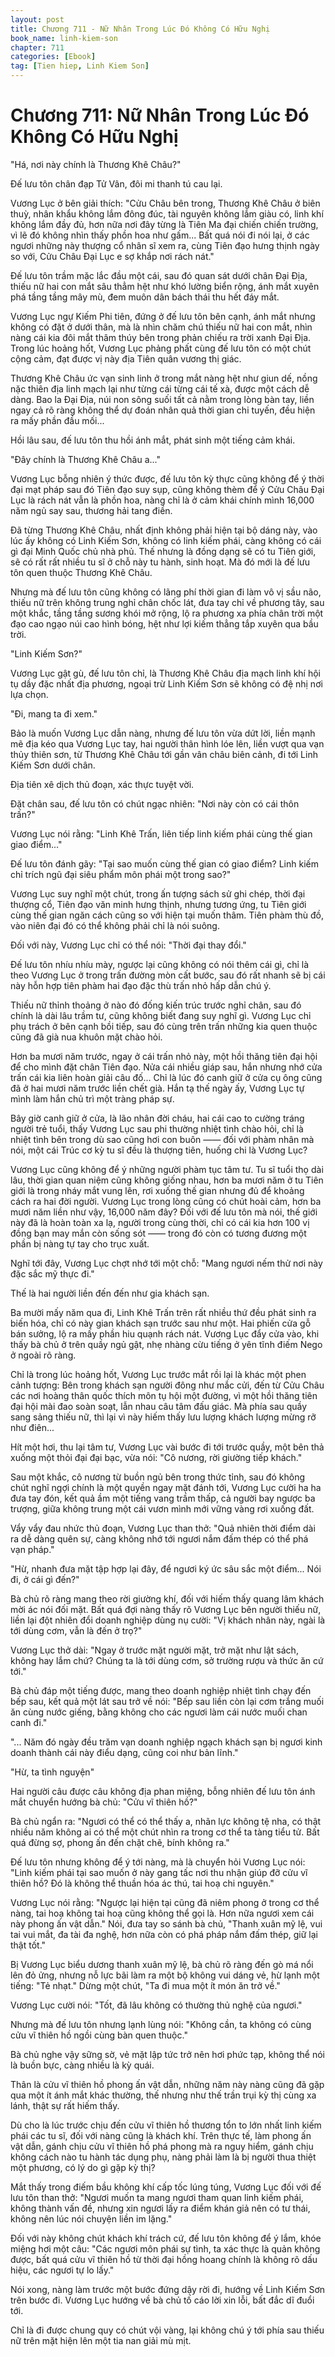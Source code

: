 ```yaml
---
layout: post
title: Chương 711 - Nữ Nhân Trong Lúc Đó Không Có Hữu Nghị
book_name: linh-kiem-son
chapter: 711
categories: [Ebook]
tag: [Tien hiep, Linh Kiem Son]
---
```


# Chương 711: Nữ Nhân Trong Lúc Đó Không Có Hữu Nghị

"Há, nơi này chính là Thương Khê Châu?"

Đế lưu tôn chân đạp Tử Vân, đôi mi thanh tú cau lại.

Vương Lục ở bên giải thích: "Cửu Châu bên trong, Thương Khê Châu ở biên thuỳ, nhân khẩu không lắm đông đúc, tài nguyên không lắm giàu có, linh khí không lắm đầy đủ, hơn nữa nơi đây từng là Tiên Ma đại chiến chiến trường, vì lẽ đó không nhìn thấy phồn hoa như gấm... Bất quá nói đi nói lại, ở các ngươi những này thượng cổ nhân sĩ xem ra, cùng Tiên đạo hưng thịnh ngày so với, Cửu Châu Đại Lục e sợ khắp nơi rách nát."

Đế lưu tôn trầm mặc lắc đầu một cái, sau đó quan sát dưới chân Đại Địa, thiếu nữ hai con mắt sâu thẳm hệt như khó lường biển rộng, ánh mắt xuyên phá tầng tầng mây mù, đem muôn dân bách thái thu hết đáy mắt.

Vương Lục ngự Kiếm Phi tiên, đứng ở đế lưu tôn bên cạnh, ánh mắt nhưng không có đặt ở dưới thân, mà là nhìn chăm chú thiếu nữ hai con mắt, nhìn nàng cái kia đôi mắt thâm thúy bên trong phản chiếu ra trời xanh Đại Địa. Trong lúc hoảng hốt, Vương Lục phảng phất cùng đế lưu tôn có một chút cộng cảm, đạt được vị này địa Tiên quân vương thị giác.

Thương Khê Châu ức vạn sinh linh ở trong mắt nàng hệt như giun dế, nồng nặc thiên địa linh mạch lại như từng cái từng cái tế xà, được một cách dễ dàng. Bao la Đại Địa, núi non sông suối tất cả nằm trong lòng bàn tay, liền ngay cả rõ ràng không thể dự đoán nhân quả thời gian chi tuyến, đều hiện ra mấy phần đầu mối...

Hồi lâu sau, đế lưu tôn thu hồi ánh mắt, phát sinh một tiếng cảm khái.

"Đây chính là Thương Khê Châu a..."

Vương Lục bỗng nhiên ý thức được, đế lưu tôn kỳ thực cũng không để ý thời đại mạt pháp sau đó Tiên đạo suy sụp, cũng không thèm để ý Cửu Châu Đại Lục là rách nát vẫn là phồn hoa, nàng chỉ là ở cảm khái chính mình 16,000 năm ngủ say sau, thương hải tang điền.

Đã từng Thương Khê Châu, nhất định không phải hiện tại bộ dáng này, vào lúc ấy không có Linh Kiếm Sơn, không có linh kiếm phái, càng không có cái gì đại Minh Quốc chủ nhà phủ. Thế nhưng là đồng dạng sẽ có tu Tiên giới, sẽ có rất rất nhiều tu sĩ ở chỗ này tu hành, sinh hoạt. Mà đó mới là đế lưu tôn quen thuộc Thương Khê Châu.

Nhưng mà đế lưu tôn cũng không có lãng phí thời gian đi làm vô vị sầu não, thiếu nữ trên không trung nghỉ chân chốc lát, đưa tay chỉ về phương tây, sau một khắc, tầng tầng sương khói mở rộng, lộ ra phương xa phía chân trời một đạo cao ngạo núi cao hình bóng, hệt như lợi kiếm thẳng tắp xuyên qua bầu trời.

"Linh Kiếm Sơn?"

Vương Lục gật gù, đế lưu tôn chỉ, là Thương Khê Châu địa mạch linh khí hội tụ dầy đặc nhất địa phương, ngoại trừ Linh Kiếm Sơn sẽ không có đệ nhị nơi lựa chọn.

"Đi, mang ta đi xem."

Bảo là muốn Vương Lục dẫn nàng, nhưng đế lưu tôn vừa dứt lời, liền mạnh mẽ địa kéo qua Vương Lục tay, hai người thân hình lóe lên, liền vượt qua vạn thủy thiên sơn, từ Thương Khê Châu tới gần vân châu biên cảnh, đi tới Linh Kiếm Sơn dưới chân.

Địa tiên xê dịch thủ đoạn, xác thực tuyệt vời.

Đặt chân sau, đế lưu tôn có chút ngạc nhiên: "Nơi này còn có cái thôn trấn?"

Vương Lục nói rằng: "Linh Khê Trấn, liên tiếp linh kiếm phái cùng thế gian giao điểm..."

Đế lưu tôn đánh gãy: "Tại sao muốn cùng thế gian có giao điểm? Linh kiếm chỉ trích ngũ đại siêu phẩm môn phái một trong sao?"

Vương Lục suy nghĩ một chút, trong ấn tượng sách sử ghi chép, thời đại thượng cổ, Tiên đạo văn minh hưng thịnh, nhưng tương ứng, tu Tiên giới cùng thế gian ngăn cách cũng so với hiện tại muốn thâm. Tiên phàm thù đồ, vào niên đại đó có thể không phải chỉ là nói suông.

Đối với này, Vương Lục chỉ có thể nói: "Thời đại thay đổi."

Đế lưu tôn nhíu nhíu mày, ngược lại cũng không có nói thêm cái gì, chỉ là theo Vương Lục ở trong trấn đường mòn cất bước, sau đó rất nhanh sẽ bị cái này hỗn hợp tiên phàm hai đạo đặc thù trấn nhỏ hấp dẫn chú ý.

Thiếu nữ thỉnh thoảng ở nào đó đống kiến trúc trước nghỉ chân, sau đó chính là dài lâu trầm tư, cũng không biết đang suy nghĩ gì. Vương Lục chỉ phụ trách ở bên cạnh bồi tiếp, sau đó cùng trên trấn những kia quen thuộc cũng đã già nua khuôn mặt chào hỏi.

Hơn ba mươi năm trước, ngay ở cái trấn nhỏ này, một hồi thăng tiên đại hội để cho mình đặt chân Tiên đạo. Nửa cái nhiều giáp sau, hắn nhưng nhớ cửa trấn cái kia liên hoàn giải câu đố... Chỉ là lúc đó canh giữ ở cửa cụ ông cũng đã ở hai mươi năm trước liền chết già. Hắn tạ thế ngày ấy, Vương Lục tự mình làm hắn chủ trì một tràng pháp sự.

Bây giờ canh giữ ở cửa, là lão nhân đời cháu, hai cái cao to cường tráng người trẻ tuổi, thấy Vương Lục sau phi thường nhiệt tình chào hỏi, chỉ là nhiệt tình bên trong dù sao cũng hơi con buôn —— đối với phàm nhân mà nói, một cái Trúc cơ kỳ tu sĩ đều là thượng tiên, huống chi là Vương Lục?

Vương Lục cũng không để ý những người phàm tục tâm tư. Tu sĩ tuổi thọ dài lâu, thời gian quan niệm cũng không giống nhau, hơn ba mươi năm ở tu Tiên giới là trong nháy mắt vung lên, rơi xuống thế gian nhưng đủ để khoảng cách ra hai đời người. Vương Lục trong lòng cũng có chút hoài cảm, hơn ba mươi năm liền như vậy, 16,000 năm đây? Đối với đế lưu tôn mà nói, thế giới này đã là hoàn toàn xa lạ, người trong cùng thời, chỉ có cái kia hơn 100 vị đồng bạn may mắn còn sống sót —— trong đó còn có tương đương một phần bị nàng tự tay cho trục xuất.

Nghĩ tới đây, Vương Lục chợt nhớ tới một chỗ: "Mang ngươi nếm thử nơi này đặc sắc mỹ thực đi."

Thế là hai người liền đến đến như gia khách sạn.

Ba mười mấy năm qua đi, Linh Khê Trấn trên rất nhiều thứ đều phát sinh ra biến hóa, chỉ có này gian khách sạn trước sau như một. Hai phiến cửa gỗ bán sưởng, lộ ra mấy phần hiu quạnh rách nát. Vương Lục đẩy cửa vào, khi thấy bà chủ ở trên quầy ngủ gật, nhẹ nhàng cừu tiếng ở yên tĩnh điếm Nego ở ngoài rõ ràng.

Chỉ là trong lúc hoảng hốt, Vương Lục trước mắt rồi lại là khác một phen cảnh tượng: Bên trong khách sạn người đông như mắc cửi, đến từ Cửu Châu các nơi hoàng thân quốc thích môn tụ hội một đường, vì một hồi thăng tiên đại hội mài đao soàn soạt, lẫn nhau câu tâm đấu giác. Mà phía sau quầy sang sảng thiếu nữ, thì lại vì này hiếm thấy lưu lượng khách lượng mừng rỡ như điên...

Hít một hơi, thu lại tâm tư, Vương Lục vài bước đi tới trước quầy, một bên thả xuống một thỏi đại đại bạc, vừa nói: "Cô nương, rời giường tiếp khách."

Sau một khắc, cô nương từ buồn ngủ bên trong thức tỉnh, sau đó không chút nghĩ ngợi chính là một quyền ngay mặt đánh tới, Vương Lục cười ha ha đưa tay đón, kết quả ầm một tiếng vang trầm thấp, cả người bay ngược ba trượng, giữa không trung một cái vươn mình mới vững vàng rơi xuống đất.

Vẩy vẩy đau nhức thủ đoạn, Vương Lục than thở: "Quả nhiên thời điểm dài ra dễ dàng quên sự, càng không nhớ tới ngươi nắm đấm thép có thể phá vạn pháp."

"Hừ, nhanh đưa mặt tập hợp lại đây, để ngươi ký ức sâu sắc một điểm... Nói đi, ở cái gì đến?"

Bà chủ rõ ràng mang theo rời giường khí, đối với hiếm thấy quang lâm khách mời ác nói đối mặt. Bất quá đợi nàng thấy rõ Vương Lục bên người thiếu nữ, liền lại đột nhiên đổi doanh nghiệp dùng nụ cười: "Vị khách nhân này, ngài là tới dùng cơm, vẫn là đến ở trọ?"

Vương Lục thở dài: "Ngay ở trước mặt người mặt, trở mặt như lật sách, không hay lắm chứ? Chúng ta là tới dùng cơm, sở trường rượu và thức ăn cứ tới."

Bà chủ đáp một tiếng được, mang theo doanh nghiệp nhiệt tình chạy đến bếp sau, kết quả một lát sau trở về nói: "Bếp sau liền còn lại cơm trắng muối ăn cùng nước giếng, bằng không cho các ngươi làm cái nước muối chan canh đi."

"... Năm đó ngày đều trăm vạn doanh nghiệp ngạch khách sạn bị ngươi kinh doanh thành cái này điểu dạng, cũng coi như bản lĩnh."

"Hừ, ta tình nguyện"

Hai người câu được câu không địa phan miệng, bỗng nhiên đế lưu tôn ánh mắt chuyển hướng bà chủ: "Cửu vĩ thiên hồ?"

Bà chủ ngẩn ra: "Ngươi có thể có thể thấy a, nhãn lực không tệ nha, có thật nhiều năm không ai có thể một chút nhìn ra trong cơ thể ta tàng tiểu tử. Bất quá đừng sợ, phong ấn đến chặt chẽ, bính không ra."

Đế lưu tôn nhưng không để ý tới nàng, mà là chuyển hỏi Vương Lục nói: "Linh kiếm phái tại sao muốn ở này gang tấc nơi thu nhận giúp đỡ cửu vĩ thiên hồ? Đó là không thể thuần hóa ác thú, tai hoạ chi nguyên."

Vương Lục nói rằng: "Ngược lại hiện tại cũng đã niêm phong ở trong cơ thể nàng, tai hoạ không tai hoạ cũng không thể gọi là. Hơn nữa ngươi xem cái này phong ấn vật dẫn." Nói, đưa tay so sánh bà chủ, "Thanh xuân mỹ lệ, vui tai vui mắt, đa tài đa nghệ, hơn nữa còn có phá pháp nắm đấm thép, giữ lại thật tốt."

Bị Vương Lục biểu dương thanh xuân mỹ lệ, bà chủ rõ ràng đến gò má nổi lên đỏ ửng, nhưng nỗ lực bãi làm ra một bộ không vui dáng vẻ, hừ lạnh một tiếng: "Tẻ nhạt." Dừng một chút, "Ta đi mua một ít món ăn trở về."

Vương Lục cười nói: "Tốt, đã lâu không có thường thủ nghệ của ngươi."

Nhưng mà đế lưu tôn nhưng lạnh lùng nói: "Không cần, ta không có cùng cửu vĩ thiên hồ ngồi cùng bàn quen thuộc."

Bà chủ nghe vậy sững sờ, vẻ mặt lập tức trở nên hơi phức tạp, không thể nói là buồn bực, càng nhiều là kỳ quái.

Thân là cửu vĩ thiên hồ phong ấn vật dẫn, những năm này nàng cũng đã gặp qua một ít ánh mắt khác thường, thế nhưng như thế trần trụi kỳ thị cùng xa lánh, thật sự rất hiếm thấy.

Dù cho là lúc trước chịu đến cửu vĩ thiên hồ thương tổn to lớn nhất linh kiếm phái các tu sĩ, đối với nàng cũng là khách khí. Trên thực tế, làm phong ấn vật dẫn, gánh chịu cửu vĩ thiên hồ phá phong mà ra nguy hiểm, gánh chịu không cách nào tu hành tác dụng phụ, nàng phải làm là bị người thua thiệt một phương, có lý do gì gặp kỳ thị?

Mắt thấy trong điếm bầu không khí cấp tốc lúng túng, Vương Lục đối với đế lưu tôn than thở: "Ngươi muốn ta mang ngươi tham quan linh kiếm phái, không thành vấn đề, nhưng xin ngươi lấy ra điểm khán giả nên có tư thái, không nên lúc nói chuyện liền im lặng."

Đối với này không chút khách khí trách cứ, đế lưu tôn không để ý lắm, khóe miệng hơi một câu: "Các ngươi môn phái sự tình, ta xác thực là quản không được, bất quá cửu vĩ thiên hồ từ thời đại hồng hoang chính là không rõ dấu hiệu, các ngươi tự lo lấy."

Nói xong, nàng làm trước một bước đứng dậy rời đi, hướng về Linh Kiếm Sơn trên bước đi. Vương Lục hướng về bà chủ tố cáo lời xin lỗi, bất đắc dĩ đuổi tới.

Chỉ là đi được chung quy có chút vội vàng, lại không chú ý tới phía sau thiếu nữ trên mặt hiện lên một tia nan giải mù mịt.
